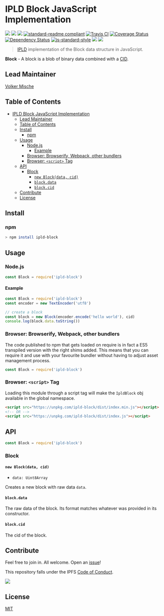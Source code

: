 # IPLD Block JavaScript Implementation

[![](https://img.shields.io/badge/made%20by-Protocol%20Labs-blue.svg?style=flat-square)](http://ipn.io)
[![](https://img.shields.io/badge/project-IPLD-blue.svg?style=flat-square)](http://ipld.io/)
[![](https://img.shields.io/badge/freenode-%23ipld-blue.svg?style=flat-square)](http://webchat.freenode.net/?channels=%23ipld)
[![standard-readme compliant](https://img.shields.io/badge/standard--readme-OK-green.svg?style=flat-square)](https://github.com/RichardLitt/standard-readme)
[![Travis CI](https://flat.badgen.net/travis/ipld/js-ipld-block)](https://travis-ci.com/ipld/js-ipld-block)
[![Coverage Status](https://coveralls.io/repos/github/ipld/js-ipld-block/badge.svg?branch=master)](https://coveralls.io/github/ipld/js-ipld-block?branch=master)
[![Dependency Status](https://david-dm.org/ipld/js-ipld-block.svg?style=flat-square)](https://david-dm.org/ipld/js-ipld-block)
[![js-standard-style](https://img.shields.io/badge/code%20style-standard-brightgreen.svg?style=flat-square)](https://github.com/feross/standard)
![](https://img.shields.io/badge/npm-%3E%3D3.0.0-orange.svg?style=flat-square)
![](https://img.shields.io/badge/Node.js-%3E%3D4.0.0-orange.svg?style=flat-square)

> [IPLD][ipld] implementation of the Block data structure in JavaScript.

**Block** - A block is a blob of binary data combined with a [CID].

## Lead Maintainer

[Volker Mische](https://github.com/vmx)

## Table of Contents

- [IPLD Block JavaScript Implementation](#ipld-block-javascript-implementation)
  - [Lead Maintainer](#lead-maintainer)
  - [Table of Contents](#table-of-contents)
  - [Install](#install)
    - [npm](#npm)
  - [Usage](#usage)
    - [Node.js](#nodejs)
      - [Example](#example)
    - [Browser: Browserify, Webpack, other bundlers](#browser-browserify-webpack-other-bundlers)
    - [Browser: `<script>` Tag](#browser-script-tag)
  - [API](#api)
    - [Block](#block)
      - [`new Block(data, cid)`](#new-blockdata-cid)
      - [`block.data`](#blockdata)
      - [`block.cid`](#blockcid)
  - [Contribute](#contribute)
  - [License](#license)

## Install

### npm

```sh
> npm install ipld-block
```

## Usage

### Node.js

```js
const Block = require('ipld-block')
```

#### Example

```js
const Block = require('ipld-block')
const encoder = new TextEncoder('utf8')

// create a block
const block = new Block(encoder.encode('hello world'), cid)
console.log(block.data.toString())
```

### Browser: Browserify, Webpack, other bundlers

The code published to npm that gets loaded on require is in fact a ES5
transpiled version with the right shims added. This means that you can require
it and use with your favourite bundler without having to adjust asset management
process.

```js
const Block = require('ipld-block')
```

### Browser: `<script>` Tag

Loading this module through a script tag will make the `IpldBlock` obj available in
the global namespace.

```html
<script src="https://unpkg.com/ipld-block/dist/index.min.js"></script>
<!-- OR -->
<script src="https://unpkg.com/ipld-block/dist/index.js"></script>
```

## API

```js
const Block = require('ipld-block')
```

### Block

#### `new Block(data, cid)`

- `data: Uint8Array`

Creates a new block with raw data `data`.

#### `block.data`

The raw data of the block. Its format matches whatever was provided in its constructor.

#### `block.cid`

The cid of the block.

[ipld]: https://ipld.io/
[multihash]: https://github.com/multiformats/js-multihash
[CID]: https://github.com/multiformats/js-cid

## Contribute

Feel free to join in. All welcome. Open an [issue](https://github.com/ipld/js-ipld-block/issues)!

This repository falls under the IPFS [Code of Conduct](https://github.com/ipfs/community/blob/master/code-of-conduct.md).

[![](https://cdn.rawgit.com/jbenet/contribute-ipfs-gif/master/img/contribute.gif)](https://github.com/ipfs/community/blob/master/contributing.md)

## License

[MIT](LICENSE)
